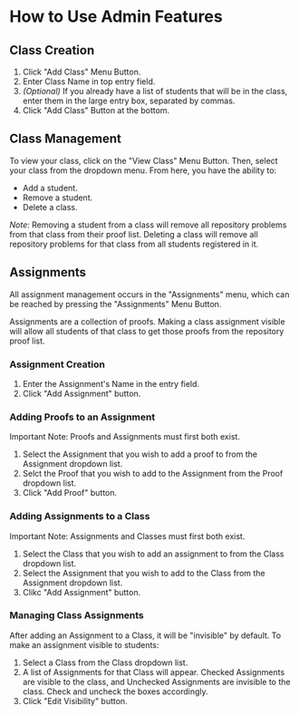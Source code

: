 # How to Use Admin Features

## Class Creation

1. Click "Add Class" Menu Button.
2. Enter Class Name in top entry field.
3. *(Optional)* If you already have a list of students that will be in the class, enter them in the large entry box, separated by commas.
4. Click "Add Class" Button at the bottom.

## Class Management

To view your class, click on the "View Class" Menu Button. Then, select your class from the dropdown menu.
From here, you have the ability to:
- Add a student.
- Remove a student.
- Delete a class.

*Note*: Removing a student from a class will remove all repository problems from that class from their proof list. Deleting a class will remove all repository problems for that class from all students registered in it.

## Assignments

All assignment management occurs in the "Assignments" menu, which can be reached by pressing the "Assignments" Menu Button.

Assignments are a collection of proofs. Making a class assignment visible will allow all students of that class to get those proofs from the repository proof list.

### Assignment Creation

1. Enter the Assignment's Name in the entry field.
2. Click "Add Assignment" button.

### Adding Proofs to an Assignment

Important Note: Proofs and Assignments must first both exist.

1. Select the Assignment that you wish to add a proof to from the Assignment dropdown list.
2. Selct the Proof that you wish to add to the Assignment from the Proof dropdown list.
3. Click "Add Proof" button.

### Adding Assignments to a Class

Important Note: Assignments and Classes must first both exist.

1. Select the Class that you wish to add an assignment to from the Class dropdown list.
2. Select the Assignment that you wish to add to the Class from the Assignment dropdown list.
3. Clikc "Add Assignment" button.

### Managing Class Assignments

After adding an Assignment to a Class, it will be "invisible" by default. To make an assignment visible to students:

1. Select a Class from the Class dropdown list.
2. A list of Assignments for that Class will appear. Checked Assignments are visible to the class, and Unchecked Assignments are invisible to the class. Check and uncheck the boxes accordingly.
3. Click "Edit Visibility" button.

